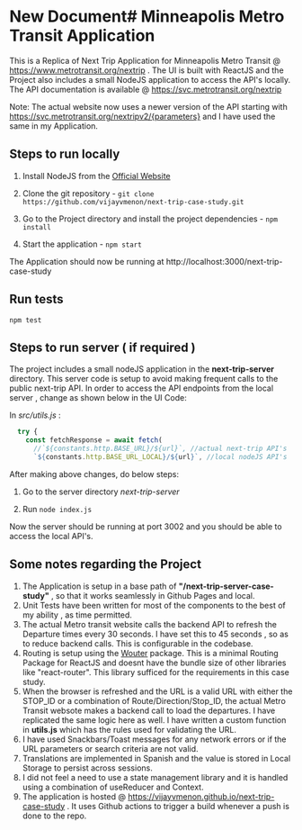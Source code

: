 # New Document# Minneapolis Metro Transit Application

This is a Replica of Next Trip Application for Minneapolis Metro Transit @ https://www.metrotransit.org/nextrip . The UI is built with ReactJS and the Project also includes a small NodeJS application to access the API's locally.
The API documentation is available @ https://svc.metrotransit.org/nextrip

Note: The actual website now uses a newer version of the API starting with https://svc.metrotransit.org/nextripv2/{parameters} and I have used the same in my Application.

## Steps to run locally

1. Install NodeJS from the [Official Website](https://nodejs.org/en/download/)

2. Clone the git repository - `git clone https://github.com/vijayvmenon/next-trip-case-study.git`

3. Go to the Project directory and install the project dependencies - `npm install`

4. Start the application - `npm start`

The Application should now be running at http://localhost:3000/next-trip-case-study

## Run tests

`npm test`

## Steps to run server ( if required )

The project includes a small nodeJS application in the **next-trip-server** directory. This server code is setup to avoid making frequent calls to the public next-trip API. In order to access the API endpoints from the local server , change as shown below in the UI Code:

In _src/utils.js_ :

```javascript
  try {
    const fetchResponse = await fetch(
      //`${constants.http.BASE_URL}/${url}`, //actual next-trip API's
      `${constants.http.BASE_URL_LOCAL}/${url}`, //local nodeJS API's
```

After making above changes, do below steps:

1.  Go to the server directory _next-trip-server_

2.  Run `node index.js`

Now the server should be running at port 3002 and you should be able to access the local API's.

## Some notes regarding the Project

1. The Application is setup in a base path of **"/next-trip-server-case-study"** , so that it works seamlessly in Github Pages and local.
2. Unit Tests have been written for most of the components to the best of my ability , as time permitted.
3. The actual Metro transit website calls the backend API to refresh the Departure times every 30 seconds. I have set this to 45 seconds , so as to reduce backend calls. This is configurable in the codebase.
4. Routing is setup using the [Wouter](https://github.com/molefrog/wouter) package. This is a minimal Routing Package for ReactJS and doesnt have the bundle size of other libraries like "react-router". This library sufficed for the requirements in this case study.
5. When the browser is refreshed and the URL is a valid URL with either the STOP_ID or a combination of Route/Direction/Stop_ID, the actual Metro Transit websote makes a backend call to load the departures. I have replicated the same logic here as well. I have written a custom function in **utils.js** which has the rules used for validating the URL.
6. I have used Snackbars/Toast messages for any network errors or if the URL parameters or search criteria are not valid.
7. Translations are implemented in Spanish and the value is stored in Local Storage to persist across sessions.
8. I did not feel a need to use a state management library and it is handled using a combination of useReducer and Context.
9. The application is hosted @ https://vijayvmenon.github.io/next-trip-case-study . It uses Github actions to trigger a build whenever a push is done to the repo.

